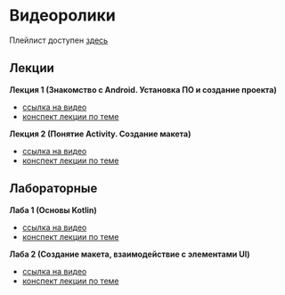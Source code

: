 # Видеоролики

Плейлист доступен [здесь](https://youtube.com/playlist?list=PLKTsfoGIz8kfIL5Ap_FFcXz0h-MsAQ3ES)

## Лекции

**Лекция 1 (Знакомство с Android. Установка ПО и создание проекта)**
- [ссылка на видео](https://youtu.be/-QeLlXmeEcE)
- [конспект лекции по теме](https://github.com/MykolaHodovychenko/android/tree/ru/lectures/lecture01)

**Лекция 2 (Понятие Activity. Создание макета)**
- [ссылка на видео](https://youtu.be/e8cPz56X81w)
- [конспект лекции по теме](https://github.com/MykolaHodovychenko/android/tree/ru/lectures/lecture02)

## Лабораторные

**Лаба 1 (Основы Kotlin)**
- [ссылка на видео](https://youtu.be/t8TuePPd3FQ)
- [конспект лекции по теме](https://github.com/MykolaHodovychenko/android/tree/ru/labs/lab01)

**Лаба 2 (Создание макета, взаимодействие с элементами UI)**
- [ссылка на видео](https://youtu.be/8zGaD0tcceE)
- [конспект лекции по теме](https://github.com/MykolaHodovychenko/android/tree/ru/labs/lab02)